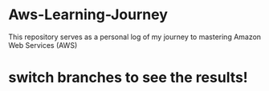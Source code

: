 # Aws-Learning-Journey
This repository serves as a personal log of my journey to mastering Amazon Web Services (AWS)

<h1>switch  branches to see the results!</h1>
 

